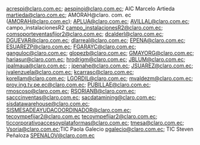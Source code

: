 acrespi@claro.com.ec; aespinoi@claro.com.ec; AIC Marcelo Artieda <martieda@claro.com.ec>; AMORAH@claro. com. ec (AMORAH@claro.com.ec); APLUA@claro.com.ec; AVILLAL@claro.com.ec; campo_instalacionesR2 <campo_instalacionesR2@claro.com.ec>; comsoporteventasfijor2@claro.com.ec; dcalderl@claro.com.ec; DGUEVAR@claro.com.ec; dlarreal@claro.com.ec; EPENA@claro.com.ec; ESUAREZP@claro.com.ec; FGARAYC@claro.com.ec; ganguloc@claro.com.ec; glopezb@claro.com.ec; GMAYORG@claro.com.ec; hariasur@claro.com.ec; hrodrigm@claro.com.ec; JBLUM@claro.com.ec; jpalmaua@claro.com.ec; ; jpenahe@claro.com.ec; JSUAREZ@claro.com.ec; jvalenzuela@claro.com.ec; kcarrasc@claro.com.ec; korellam@claro.com.ec; LGORDIL@claro.com.ec; mvaldezm@claro.com.ec; proy.ing.tv.pe.ec@claro.com.ec; PUBILLAE@claro.com.ec; rmoscoso@claro.com.ec; RSORIANB@claro.com.ec; sacccinventas@claro.com.ec; sacdatamining@claro.com.ec; sisdatawarehouse@claro.com.ec; SISMESADEAYUDACOORDINADOR@claro.com.ec; tecoympefijar2@claro.com.ec tecoympefijar2@claro.com.ec; ticcorporativoaccesoyplataformas@claro.com.ec; tmesa@claro.com.ec; Vsoria@claro.com.ec;TIC Paola Galecio <pgalecio@claro.com.ec>; TIC Steven Peñaloza <SPENALOV@claro.com.ec>